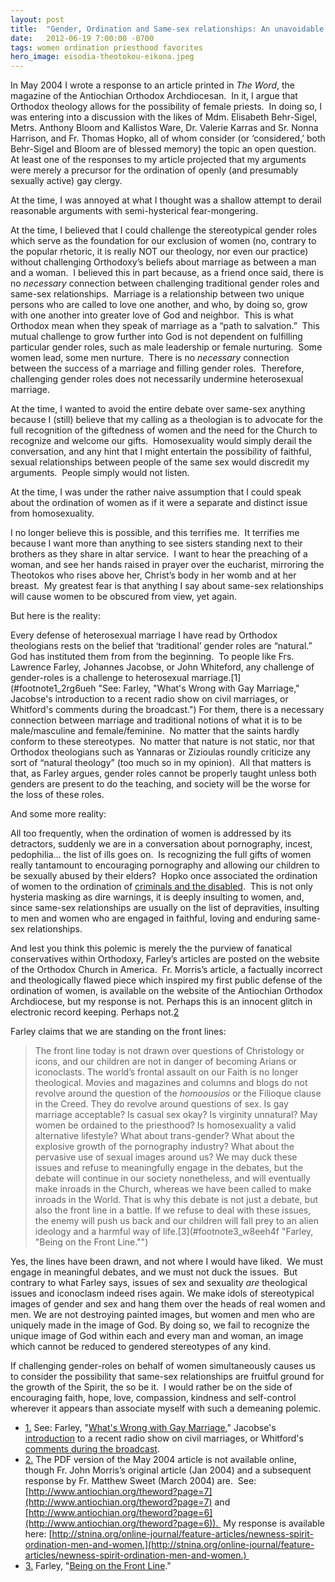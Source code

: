 ```yaml
---
layout: post
title:  "Gender, Ordination and Same-sex relationships: An unavoidable association?"
date:   2012-06-19 7:00:00 -0700
tags: women ordination priesthood favorites
hero_image: eisodia-theotokou-eikona.jpeg
---
```

In May 2004 I wrote a response to an article printed in _The Word_, the magazine of the Antiochian Orthodox Archdiocesan.  In it, I argue that Orthodox theology allows for the possibility of female priests.  In doing so, I was entering into a discussion with the likes of Mdm. Elisabeth Behr-Sigel, Metrs. Anthony Bloom and Kallistos Ware, Dr. Valerie Karras and Sr. Nonna Harrison, and Fr. Thomas Hopko, all of whom consider (or ‘considered,’ both Behr-Sigel and Bloom are of blessed memory) the topic an open question. At least one of the responses to my article projected that my arguments were merely a precursor for the ordination of openly (and presumably sexually active) gay clergy. 

At the time, I was annoyed at what I thought was a shallow attempt to derail reasonable arguments with semi-hysterical fear-mongering.

At the time, I believed that I could challenge the stereotypical gender roles which serve as the foundation for our exclusion of women (no, contrary to the popular rhetoric, it is really NOT our theology, nor even our practice) without challenging Orthodoxy’s beliefs about marriage as between a man and a woman.  I believed this in part because, as a friend once said, there is no _necessary_ connection between challenging traditional gender roles and same-sex relationships.  Marriage is a relationship between two unique persons who are called to love one another, and who, by doing so, grow with one another into greater love of God and neighbor.  This is what Orthodox mean when they speak of marriage as a “path to salvation.”  This mutual challenge to grow further into God is not dependent on fulfilling particular gender roles, such as male leadership or female nurturing.  Some women lead, some men nurture.  There is no _necessary_ connection between the success of a marriage and filling gender roles.  Therefore, challenging gender roles does not necessarily undermine heterosexual marriage.

At the time, I wanted to avoid the entire debate over same-sex anything because I (still) believe that my calling as a theologian is to advocate for the full recognition of the giftedness of women and the need for the Church to recognize and welcome our gifts.  Homosexuality would simply derail the conversation, and any hint that I might entertain the possibility of faithful, sexual relationships between people of the same sex would discredit my arguments.  People simply would not listen.

At the time, I was under the rather naive assumption that I could speak about the ordination of women as if it were a separate and distinct issue from homosexuality.

I no longer believe this is possible, and this terrifies me.  It terrifies me because I want more than anything to see sisters standing next to their brothers as they share in altar service.  I want to hear the preaching of a woman, and see her hands raised in prayer over the eucharist, mirroring the Theotokos who rises above her, Christ’s body in her womb and at her breast.  My greatest fear is that anything I say about same-sex relationships will cause women to be obscured from view, yet again.

But here is the reality:

Every defense of heterosexual marriage I have read by Orthodox theologians rests on the belief that ‘traditional’ gender roles are “natural.”  God has instituted them from from the beginning.  To people like Frs. Lawrence Farley, Johannes Jacobse, or John Whiteford, any challenge of gender-roles is a challenge to heterosexual marriage.[1](#footnote1_2rg6ueh "See: Farley, "What's Wrong with Gay Marriage," Jacobse's introduction to a recent radio show on civil marriages, or Whitford's comments during the broadcast.")  For them, there is a necessary connection between marriage and traditional notions of what it is to be male/masculine and female/feminine.  No matter that the saints hardly conform to these stereotypes.  No matter that nature is not static, nor that Orthodox theologians such as Yannaras or Zizioulas roundly criticize any sort of “natural theology” (too much so in my opinion).  All that matters is that, as Farley argues, gender roles cannot be properly taught unless both genders are present to do the teaching, and society will be the worse for the loss of these roles.

And some more reality:

All too frequently, when the ordination of women is addressed by its detractors, suddenly we are in a conversation about pornography, incest, pedophilia… the list of ills goes on.  Is recognizing the full gifts of women really tantamount to encouraging pornography and allowing our children to be sexually abused by their elders?  Hopko once associated the ordination of women to the ordination of [criminals and the disabled](../../../2005/mar/23/body-worship/index.html).  This is not only hysteria masking as dire warnings, it is deeply insulting to women, and, since same-sex relationships are usually on the list of depravities, insulting to men and women who are engaged in faithful, loving and enduring same-sex relationships.

And lest you think this polemic is merely the the purview of fanatical conservatives within Orthodoxy, Farley’s articles are posted on the website of the Orthodox Church in America.  Fr. Morris’s article, a factually incorrect and theologically flawed piece which inspired my first public defense of the ordination of women, is available on the website of the Antiochian Orthodox Archdiocese, but my response is not. Perhaps this is an innocent glitch in electronic record keeping. Perhaps not.[2](#footnote2_yyuiy67 "The PDF version of the May 2004 article is not available online, though Fr. John Morris’s original article (Jan 2004) and a subsequent response by Fr. Matthew Sweet (March 2004) are.  See: http://www.antiochian.org/theword?page=7 and http://www.antiochian.org/theword?page=6).  My response is available here: http://stnina.org/online-journal/feature-articles/newness-spirit-ordination-men-and-women. ")

Farley claims that we are standing on the front lines: 

> The front line today is not drawn over questions of Christology or icons, and our children are not in danger of becoming Arians or iconoclasts. The world’s frontal assault on our Faith is no longer theological. Movies and magazines and columns and blogs do not revolve around the question of the _homoousios_ or the Filioque clause in the Creed. They do revolve around questions of sex. Is gay marriage acceptable? Is casual sex okay? Is virginity unnatural? May women be ordained to the priesthood? Is homosexuality a valid alternative lifestyle? What about trans-gender? What about the explosive growth of the pornography industry? What about the pervasive use of sexual images around us? We may duck these issues and refuse to meaningfully engage in the debates, but the debate will continue in our society nonetheless, and will eventually make inroads in the Church, whereas we have been called to make inroads in the World. That is why this debate is not just a debate, but also the front line in a battle. If we refuse to deal with these issues, the enemy will push us back and our children will fall prey to an alien ideology and a harmful way of life.[3](#footnote3_w8eeh4f "Farley, "Being on the Front Line."")

Yes, the lines have been drawn, and not where I would have liked.  We must engage in meaningful debates, and we must not duck the issues.  But contrary to what Farley says, issues of sex and sexuality _are_ theological issues and iconoclasm indeed rises again. We make idols of stereotypical images of gender and sex and hang them over the heads of real women and men. We are not destroying painted images, but women and men who are uniquely made in the image of God. By doing so, we fail to recognize the unique image of God within each and every man and woman, an image which cannot be reduced to gendered stereotypes of any kind.

If challenging gender-roles on behalf of women simultaneously causes us to consider the possibility that same-sex relationships are fruitful ground for the growth of the Spirit, the so be it.  I would rather be on the side of encouraging faith, hope, love, compassion, kindness and self-control wherever it appears than associate myself with such a demeaning polemic.

*   [1.](#footnoteref1_2rg6ueh) See: Farley, "[What's Wrong with Gay Marriage](http://oca.org/reflections/fr.-lawrence-farley/whats-wrong-with-gay-marriage)," Jacobse's [introduction](http://www.aoiusa.org/blog/ancient-faith-live-tonight-sunday-june-17-8pm-eastern-same-sex-marriage/) to a recent radio show on civil marriages, or Whitford's [comments during the broadcast](http://t.co/dwm9tzfL).
*   [2.](#footnoteref2_yyuiy67) The PDF version of the May 2004 article is not available online, though Fr. John Morris’s original article (Jan 2004) and a subsequent response by Fr. Matthew Sweet (March 2004) are.  See: [http://www.antiochian.org/theword?page=7](http://www.antiochian.org/theword?page=7) and [http://www.antiochian.org/theword?page=6](http://www.antiochian.org/theword?page=6)).  My response is available here: [http://stnina.org/online-journal/feature-articles/newness-spirit-ordination-men-and-women.](http://stnina.org/online-journal/feature-articles/newness-spirit-ordination-men-and-women.) 
*   [3.](#footnoteref3_w8eeh4f) Farley, "[Being on the Front Line](http://oca.org/reflections/fr.-lawrence-farley/being-on-the-front-line)."
